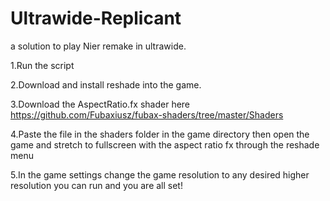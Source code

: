 # Ultrawide-Replicant
a solution to play Nier remake in ultrawide. 


1.Run the script

2.Download and install reshade into the game.

3.Download the AspectRatio.fx shader here https://github.com/Fubaxiusz/fubax-shaders/tree/master/Shaders

4.Paste the file in the shaders folder in the game directory then open the game and stretch to fullscreen with the aspect ratio fx through the reshade menu

5.In the game settings change the game resolution to any desired higher resolution you can run and you are all set!
